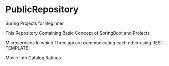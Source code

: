 # PublicRepository
Spring Projects for Beginner

This Repository Containing Basic Concept of SpringBoot and Projects


Microservices In which Three api are communicating each other using REST TEMPLATE

Movie Info
Catalog 
Ratings
